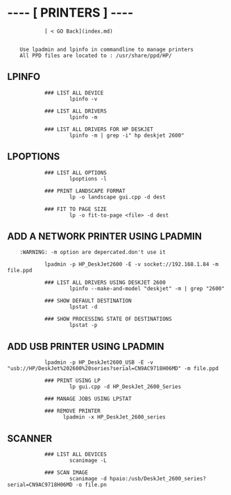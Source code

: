 # ---- [ PRINTERS ] ---- #
                                
                [ < GO Back](index.md)
                

        Use lpadmin and lpinfo in commandline to manage printers
        All PPD files are located to : /usr/share/ppd/HP/
        
## LPINFO 
        
                ### LIST ALL DEVICE  
                        lpinfo -v 
                
                ### LIST ALL DRIVERS 
                        lpinfo -m    
                
                ### LIST ALL DRIVERS FOR HP DESKJET   
                        lpinfo -m | grep -i" hp deskjet 2600"
        
## LPOPTIONS 

                ### LIST ALL OPTIONS 
                        lpoptions -l
                        
                ### PRINT LANDSCAPE FORMAT  
                        lp -o landscape gui.cpp -d dest
                        
                ### FIT TO PAGE SIZE 
                        lp -o fit-to-page <file> -d dest
                        
                        
## ADD A NETWORK PRINTER USING LPADMIN
        
        
        :WARNING: -m option are depercated.don't use it
        
                lpadmin -p HP_DeskJet2600 -E -v socket://192.168.1.84 -m file.ppd
                
                ### LIST ALL DRIVERS USING DESKJET 2600 
                        lpinfo --make-and-model "deskjet" -m | grep "2600"
                
                ### SHOW DEFAULT DESTINATION 
                        lpstat -d
                        
                ### SHOW PROCESSING STATE OF DESTINATIONS  
                        lpstat -p
                        
## ADD USB PRINTER USING LPADMIN 
                
                lpadmin -p HP_DeskJet2600_USB -E -v "usb://HP/DeskJet%202600%20series?serial=CN9AC9718H06MD" -m file.ppd
                
                ### PRINT USING LP 
                        lp gui.cpp -d HP_DeskJet_2600_Series
                
                ### MANAGE JOBS USING LPSTAT 
        
                ### REMOVE PRINTER 
                      lpadmin -x HP_DeskJet_2600_series
        
## SCANNER
       
                ### LIST ALL DEVICES 
                        scanimage -L
                        
                ### SCAN IMAGE 
                        scanimage -d hpaio:/usb/DeskJet_2600_series?serial=CN9AC9718H06MD -o file.pn
                
                


